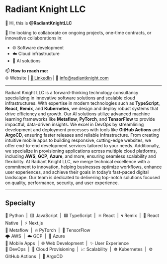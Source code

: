 # Radiant Knight LLC

👋 Hi, this is **@RadiantKnightLLC**

💞️ I’m looking to collaborate on ongoing projects, one-time contracts, or innovative collaborations in:
- 🌐 Software development
- ☁️ Cloud infrastructure
- 🤖 AI solutions

📫 **How to reach me:**  
🌐 Website | [🔗 LinkedIn](https://www.linkedin.com/in/joel-omadjambe/) | 📧 info@radiantknight.com

---

Radiant Knight LLC is a forward-thinking technology consultancy specializing in innovative software solutions and scalable cloud infrastructures.
With expertise in modern technologies such as **TypeScript**, **React**, **Remix**, and **Kubernetes**, we design and deploy robust systems that drive efficiency and growth.
Our AI solutions utilize advanced machine learning frameworks like **Metaflow**, **PyTorch**, and **TensorFlow** to provide impactful, data-driven insights.
We excel in DevOps by streamlining development and deployment processes with tools like **GitHub Actions** and **ArgoCD**, ensuring faster releases and reliable infrastructure.
From creating intuitive mobile apps to building responsive, cutting-edge websites, we offer end-to-end development services tailored to your needs.
Additionally, we specialize in provisioning applications across multiple cloud platforms, including **AWS**, **GCP**, **Azure**, and more, ensuring seamless scalability and flexibility.
At Radiant Knight LLC, we merge technical excellence with a commitment to innovation, helping businesses optimize workflows, enhance user experiences, and achieve their goals in today’s fast-paced digital landscape.
Our team is dedicated to delivering top-notch solutions focused on quality, performance, security, and user experience.

---

## Specialty

🐍 Python&nbsp;&nbsp;|&nbsp;&nbsp;🟨 JavaScript&nbsp;&nbsp;|&nbsp;&nbsp;🟦 TypeScript&nbsp;&nbsp;|&nbsp;&nbsp;⚛️ React&nbsp;&nbsp;|&nbsp;&nbsp;🌀 Remix&nbsp;&nbsp;|&nbsp;&nbsp;📱 React Native&nbsp;&nbsp;|&nbsp;&nbsp;⚡ Next.js  
🧠 Metaflow&nbsp;&nbsp;|&nbsp;&nbsp;🔥 PyTorch&nbsp;&nbsp;|&nbsp;&nbsp;🤖 TensorFlow  
🌩️ AWS&nbsp;&nbsp;|&nbsp;&nbsp;☁️ GCP&nbsp;&nbsp;|&nbsp;&nbsp;🔷 Azure  
📱 Mobile Apps&nbsp;&nbsp;|&nbsp;&nbsp;🌐 Web Development&nbsp;&nbsp;|&nbsp;&nbsp;✨ User Experience  
🔧 DevOps&nbsp;&nbsp;|&nbsp;&nbsp;🚀 Cloud Provisioning&nbsp;&nbsp;|&nbsp;&nbsp;📈 Scalability&nbsp;&nbsp;|&nbsp;&nbsp;☸️ Kubernetes&nbsp;&nbsp;|&nbsp;&nbsp;⚙️ GitHub Actions&nbsp;&nbsp;|&nbsp;&nbsp;🚀 ArgoCD


